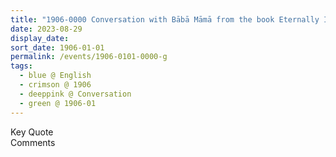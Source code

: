 ```yaml
---
title: "1906-0000 Conversation with Bābā Māmā from the book Eternally Inspired Recollections of Our Divine Mother, Volume 7, Page 143"
date: 2023-08-29
display_date: 
sort_date: 1906-01-01
permalink: /events/1906-0101-0000-g
tags:
  - blue @ English
  - crimson @ 1906
  - deeppink @ Conversation
  - green @ 1906-01
---
```


<wave-list>
  <list-title color="green" width="75">Key Quote</list-title>
  <list-item color="BlanchedAlmond"  width="200"></list-item>
  <list-item color="Lavender"></list-item>
  <list-item color="BlanchedAlmond"></list-item>
</wave-list>

<br>

<wave-list>
  <list-title color="green" width="75">Comments</list-title>
  <list-item color="BlanchedAlmond"  width="200"></list-item>
  <list-item color="Lavender"></list-item>
  <list-item color="BlanchedAlmond"></list-item>
</wave-list>